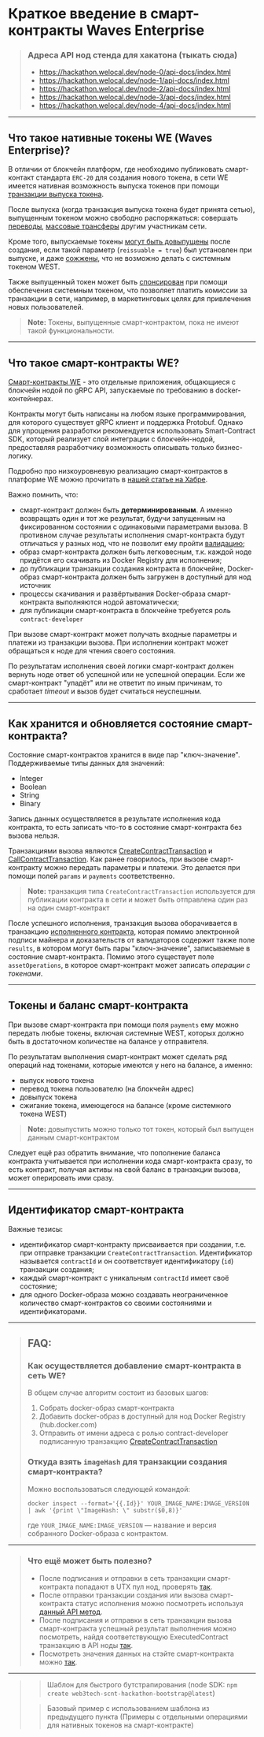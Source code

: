 # Краткое введение в смарт-контракты Waves Enterprise

> ### Адреса API нод стенда для хакатона (тыкать сюда)
>
>   * https://hackathon.welocal.dev/node-0/api-docs/index.html
>   * https://hackathon.welocal.dev/node-1/api-docs/index.html
>   * https://hackathon.welocal.dev/node-2/api-docs/index.html
>   * https://hackathon.welocal.dev/node-3/api-docs/index.html
>   * https://hackathon.welocal.dev/node-4/api-docs/index.html

***

## Что такое нативные токены WE (Waves Enterprise)?

В отличии от блокчейн платформ, где необходимо публиковать смарт-контакт стандарта `ERC-20` для создания нового токена, в сети WE имеется нативная возможность выпуска токенов при помощи [транзакции выпуска токена](https://docs.wavesenterprise.com/en/latest/description/transactions/tx-list.html#issue-transaction).

После выпуска (когда транзакция выпуска токена будет принята сетью), выпущенным токеном можно свободно распоряжаться: совершать [переводы](https://docs.wavesenterprise.com/en/latest/description/transactions/tx-list.html#issue-transaction), [массовые трансферы](https://docs.wavesenterprise.com/en/latest/description/transactions/tx-list.html#masstransfer-transaction) другим участникам сети.

Кроме того, выпускаемые токены [могут быть довыпущены](https://docs.wavesenterprise.com/en/latest/description/transactions/tx-list.html#reissue-transaction) после создания, если такой параметр (`reissuable = true`) был установлен при выпуске, и даже [сожжены](https://docs.wavesenterprise.com/en/latest/description/transactions/tx-list.html#burn-transaction), что не возможно делать с системным токеном WEST.

Также выпущенный токен может быть [спонсирован](https://docs.wavesenterprise.com/en/latest/description/transactions/tx-list.html#sponsorship-transaction) при помощи обеспечения системным токеном, что позволяет платить комиссии за транзакции в сети, например, в маркетинговых целях для привлечения новых пользователей.

> **Note:** Токены, выпущенные смарт-контрактом, пока не имеют такой функциональности.

***

## Что такое смарт-контракты WE?

[Смарт-контракты WE](https://docs.wavesenterprise.com/en/latest/description/docker-sc/sc-description.html#sc-description) - это отдельные приложения, общающиеся с блокчейн нодой по gRPC API, запускаемые по требованию в docker-контейнерах.

Контракты могут быть написаны на любом языке программирования, для которого существует gRPC клиент и поддержка Protobuf. Однако для упрощения разработки рекомендуется использовать Smart-Contract SDK, который реализует слой интеграции с блокчейн-нодой, предоставляя разработчику возможность описывать только бизнес-логику.

Подробно про низкоуровневую реализацию смарт-контрактов в платформе WE можно прочитать в [нашей статье на Хабре](https://habr.com/ru/company/web3_tech/blog/674086/).

Важно помнить, что:
* смарт-контракт должен быть **детерминированным**. А именно возвращать один и тот же результат, будучи запущенным на фиксированном состоянии с одинаковыми параметрами вызова. В противном случае результаты исполнения смарт-контракта будут отличаться у разных нод, что не позволит ему пройти [валидацию](https://docs.wavesenterprise.com/en/latest/description/docker-sc/sc-description.html#sc-validation);
* образ смарт-контракта должен быть легковесным, т.к. каждой ноде придётся его скачивать из Docker Registry для исполнения;
* до публикации транзакции создания контракта в блокчейне, Docker-образ смарт-контракта должен быть загружен в доступный для нод источник
* процессы скачивания и развёртывания Docker-образа смарт-контракта выполняются нодой автоматически;
* для публикации смарт-контракта в блокчейне требуется роль `contract-developer`

При вызове смарт-контракт может получать входные параметры и платежи из транзакции вызова. При исполнении контракт может обращаться к ноде для чтения своего состояния.

По результатам исполнения своей логики смарт-контракт должен вернуть ноде ответ об успешной или не успешной операции. Если же смарт-контракт "упадёт" или не ответит по иным причинам, то сработает *timeout* и вызов будет считаться неуспешным.


***

## Как хранится и обновляется состояние смарт-контракта?

Состояние смарт-контрактов хранится в виде пар "ключ-значение". Поддерживаемые типы данных для значений:
* Integer
* Boolean
* String
* Binary

Запись данных осуществляется в результате исполнения кода контракта, то есть записать что-то в состояние смарт-контракта без вызова нельзя.

Транзакциями вызова являются [CreateContractTransaction](https://docs.wavesenterprise.com/en/latest/description/transactions/tx-list.html#createcontract-transaction) и [CallContractTransaction](https://docs.wavesenterprise.com/en/latest/description/transactions/tx-list.html#callcontract-transaction). Как ранее говорилось, при вызове смарт-контракту можно передать параметры и платежи. Это делается при помощи полей `params` и `payments` соответственно.

> **Note:** транзакция типа `CreateContractTransaction` используется для публикации контракта в сети и может быть отправлена один раз на один смарт-контракт

После успешного исполнения, транзакция вызова оборачивается в транзакцию [исполненного контракта](https://docs.wavesenterprise.com/en/latest/description/transactions/tx-list.html#executed-contract), которая помимо электронной подписи майнера и доказательств от валидаторов содержит также поле `results`, в котором могут быть пары "ключ-значение", записываемые в состояние смарт-контракта. Помимо этого существует поле `assetOperations`, в которое смарт-контракт может записать *операции с токенами*.

***

## Токены и баланс смарт-контракта

При вызове смарт-контракта при помощи поля `payments` ему можно передать любые токены, включая системные WEST, которых должно быть в достаточном количестве на балансе у отправителя.

По результатам выполнения смарт-контракт может сделать ряд операций над токенами, которые имеются у него на балансе, а именно:
* выпуск нового токена
* перевод токена пользователю (на блокчейн адрес)
* довыпуск токена
* сжигание токена, имеющегося на балансе (кроме системного токена WEST)

> **Note:** довыпустить можно только тот токен, который был выпущен данным смарт-контрактом

Следует ещё раз обратить внимание, что пополнение баланса контракта учитывается при исполнении кода смарт-контракта сразу, то есть контракт, получая активы на свой баланс в транзакции вызова, может оперировать ими сразу.

***

## Идентификатор смарт-контракта

Важные тезисы:
* идентификатор смарт-контракту присваивается при создании, т.е. при отправке транзакции `CreateContractTransaction`. Идентификатор называется `contractId` и он соответствует идентификатору (`id`) транзакции создания;
* каждый смарт-контракт с уникальным `contractId` имеет своё состояние;
* для одного Docker-образа можно создавать неограниченное количество смарт-контрактов со своими состояниями и идентификаторами.

---

> ## FAQ:
> ### Как осуществляется добавление смарт-контракта в сеть WE?
>
> В общем случае алгоритм состоит из базовых шагов:
> 1. Собрать docker-образ смарт-контракта
> 2. Добавить docker-образ в доступный для нод Docker Registry (hub.docker.com)
> 3. Отправить от имени адреса с ролью contract-developer подписанную транзакцию [CreateContractTransaction](https://docs.wavesenterprise.com/en/latest/description/transactions/tx-list.html#create-contract)
>
> ### Откуда взять `imageHash` для транзакции создания смарт-контракта?
>
> Можно воспользоваться следующей командой:
> ```
> docker inspect --format='{{.Id}}' YOUR_IMAGE_NAME:IMAGE_VERSION | awk '{print \"ImageHash: \" substr($0,8)}'
> ```
> где `YOUR_IMAGE_NAME:IMAGE_VERSION` — название и версия собранного Docker-образа с контрактом.

***

> ### Что ещё может быть полезно?
>
> * После подписания и отправки в сеть транзакции смарт-контракта попадают в UTX пул нод, проверять [так](https://hackathon.welocal.dev/node-0/api-docs/index.html#/transactions/getUtxPoll).
> * После отправки транзакции создания или вызова смарт-контракта статус исполнения можно посмотреть используя [данный API метод](https://hackathon.welocal.dev/node-0/api-docs/index.html#/contracts/getContractStatusById).
> * После подписания и отправки в сеть транзакции вызова смарт-контракта успешный результат выполнения можно посмотреть, найдя соответствующую ExecutedContract транзакцию в API ноды [так](https://hackathon.welocal.dev/node-0/api-docs/index.html#/contracts/getExecutedTx).
> * Посмотреть значения данных на стэйте смарт-контракта можно [так](https://hackathon.welocal.dev/node-0/api-docs/index.html#/contracts/getKeysValuesByContractIdAndKey).

***

>> Шаблон для быстрого бутстрапирования (node SDK: `npm create web3tech-scnt-hackathon-bootstrap@latest`)
>
>> Базовый пример с использованием шаблона из предыдущего пункта (Примеры с отдельными операциями для нативных токенов на смарт-контракте)
